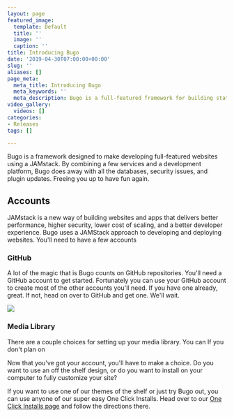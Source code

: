 ```yaml
---
layout: page
featured_image:
  template: Default
  title: ''
  image: ''
  caption: ''
title: Introducing Bugo
date: '2019-04-30T07:00:00+00:00'
slug: ''
aliases: []
page_meta:
  meta_title: Introducing Bugo
  meta_keywords: ''
  meta_description: Bugo is a full-featured framework for building static websites.
video_gallery:
  videos: []
categories:
- Releases
tags: []

---
```

Bugo is a framework designed to make developing full-featured websites using a JAMstack. By combining a few services and a development platform, Bugo does away with all the databases, security issues, and plugin updates. Freeing you up to have fun again.

## Accounts

JAMstack is a new way of building websites and apps that delivers better performance, higher security, lower cost of scaling, and a better developer experience. Bugo uses a JAMStack approach to developing and deploying websites. You'll need to have a few accounts

### GitHub

A lot of the magic that is Bugo counts on GitHub repositories. You'll need a GitHub account to get started. Fortunately you can use your GitHub account to create most of the other accounts you'll need. If you have one already, great. If not, head on over to GitHub and get one. We'll wait. 

[![](/assets/uploads/GitHub_Logo.png)](https://github.com/join)

### Media Library

There are a couple choices for setting up your media library. You can If you don't plan on 

Now that you've got your account, you'll have to make a choice. Do you want to use an off the shelf design, or do you want to install on your computer to fully customize your site?

If you want to use one of our themes of the shelf or just try Bugo out, you can use anyone of our super easy One Click Installs. Head over to our [One Click Installs page](/docs/getting-started/one-click-installs "One Click Installs") and follow the directions there.